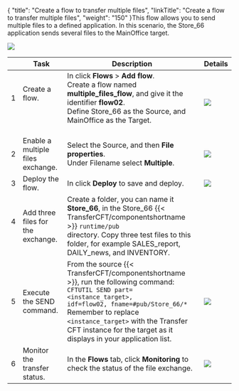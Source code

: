 {
    "title": "Create a flow to transfer multiple files",
    "linkTitle": "Create a flow to transfer multiple files",
    "weight": "150"
}This flow allows you to send multiple files to a defined application. In this scenario, the Store\_66 application sends several files to the MainOffice target.

<img src="/Images/TransferCFT/TransferCFT_Multiple_send_w_CG.png" class="maxWidth" />


|   | Task  | Description  | Details  |
| --- | --- | --- | --- |
|  1<br/> <br/>  |  Create a flow.<br/> <br/><br />  |  In click **Flows** &gt; **Add flow**.<br/>Create a flow named **multiple_files_flow**, and give it the identifier **flow02**.<br/>Define Store_66 as the Source, and MainOffice as the Target.<br/><br />  | <a href="../intro_cg_task_catalog/t_multiple_filesflow"><img src="/Images/TransferCFT/mapArrow.png" /></a>  |
|  2<br/>  |  Enable a multiple files exchange.<br/>  |  Select the Source, and then **File properties**.<br/>Under Filename select **Multiple**.<br/>  | <a href="../intro_cg_task_catalog/t_multiple_files"><img src="/Images/TransferCFT/mapArrow.png" /></a>  |
|  3<br/>  |  Deploy the flow.<br/>  |  In click **Deploy** to save and deploy.<br/>  | <a href="../intro_cg_task_catalog/t_savedeployflow"><img src="/Images/TransferCFT/mapArrow.png" /></a>  |
|  4<br/> <br/>  |  Add three files for the exchange.  |  Create a folder, you can name it **Store_66**, in the Store_66 {{< TransferCFT/componentshortname  >}} <code>runtime/pub </code>directory. Copy three test files to this folder, for example SALES_report, DAILY_news, and INVENTORY.  |   |
|  5  |  Execute the SEND command.  | From the source {{< TransferCFT/componentshortname  >}}, run the following command: <code>CFTUTIL SEND part=&lt;instance_target&gt;, idf=flow02, fname=#pub/Store_66/*</code> Remember to replace <code>&lt;instance_target&gt;</code> with the Transfer CFT instance for the target as it displays in your application list.  | <a href="../../../c_intro_userinterfaces/about_cftutil"><img src="/Images/TransferCFT/mapArrow.png" /></a>  |
| 6  | Monitor the transfer status.  | In the **Flows** tab, click **Monitoring** to check the status of the file exchange.  | <a href="../intro_cg_task_catalog/c_flow_monitoring"><img src="/Images/TransferCFT/mapArrow.png" /></a>  |

